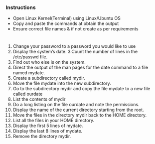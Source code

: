 ### Instructions
- Open Linux Kernel(Terminal) using Linux/Ubuntu OS
- Copy and paste the commands at obtain the output
- Ensure correct file names & if not create as per requirements
 #  
 
1. Change your password to a password you would like to use
2. Display the system’s date.
3.Count the number of lines in the /etc/passwd file.
4. Find out who else is on the system.
5. Direct the output of the man pages for the date command to a file named
mydate.
6. Create a subdirectory called mydir.
7. Move the file mydate into the new subdirectory.
8. Go to the subdirectory mydir and copy the file mydate to a new file called
ourdate
9. List the contents of mydir
10. Do a long listing on the file ourdate and note the permissions.
11. Display the name of the current directory starting from the root.
12. Move the files in the directory mydir back to the HOME directory.
13. List all the files in your HOME directory.
14. Display the first 5 lines of mydate.
15. Display the last 8 lines of mydate.
16. Remove the directory mydir.
